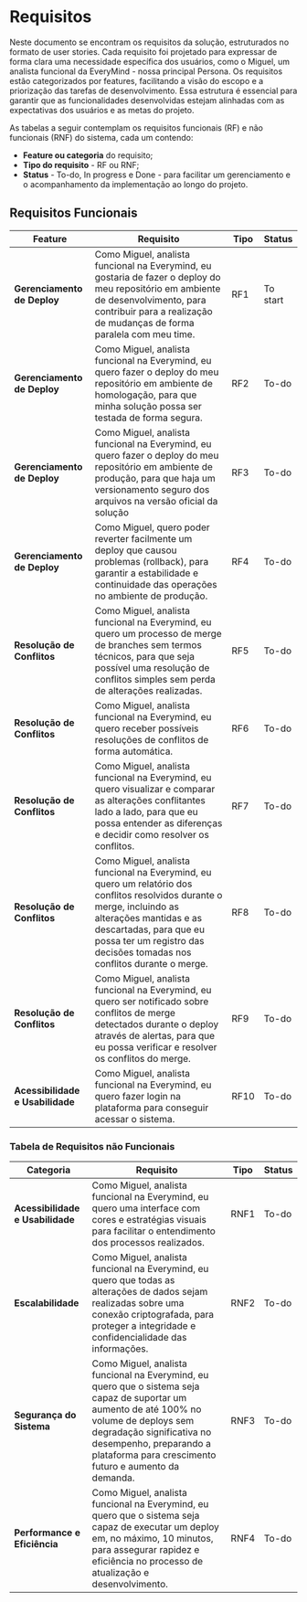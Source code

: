 # Requisitos 
Neste documento se encontram os requisitos da solução, estruturados no formato de user stories. Cada requisito foi projetado para expressar de forma clara uma necessidade específica dos usuários, como o Miguel, um analista funcional da EveryMind - nossa principal Persona. 
Os requisitos estão categorizados por features, facilitando a visão do escopo e a priorização das tarefas de desenvolvimento. Essa estrutura é essencial para garantir que as funcionalidades desenvolvidas estejam alinhadas com as expectativas dos usuários e as metas do projeto. 

As tabelas a seguir contemplam os requisitos funcionais (RF) e não funcionais (RNF) do sistema, cada um contendo:
  - **Feature ou categoria** do requisito;
  - **Tipo do requisito** - RF ou RNF;
  - **Status** - To-do, In progress e Done - para facilitar um gerenciamento e o acompanhamento da implementação ao longo do projeto.

## Requisitos Funcionais 

| Feature                | Requisito                                                                                                           | Tipo | Status       |
|------------------------|-------------------------------------------------------------------------------------------------------------------------------------|-------------------|--------------|
| **Gerenciamento de Deploy** | Como Miguel, analista funcional na Everymind, eu gostaria de fazer o deploy do meu repositório em ambiente de desenvolvimento, para contribuir para a realização de mudanças de forma paralela com meu time. | RF1                | To start |
| **Gerenciamento de Deploy**| Como Miguel, analista funcional na Everymind, eu quero fazer o deploy do meu repositório em ambiente de homologação, para que minha solução possa ser testada de forma segura.              |       RF2                | To-do |
|**Gerenciamento de Deploy**| Como Miguel, analista funcional na Everymind, eu quero fazer o deploy do meu repositório em ambiente de produção, para que haja um versionamento seguro dos arquivos na versão oficial da solução | RF3                | To-do |
|**Gerenciamento de Deploy**| Como Miguel, quero poder reverter facilmente um deploy que causou problemas (rollback), para garantir a estabilidade e continuidade das operações no ambiente de produção. | RF4                | To-do |
| **Resolução de Conflitos**  | Como Miguel, analista funcional na Everymind, eu quero um processo de merge de branches sem termos técnicos, para que seja possível uma resolução de conflitos simples sem perda de alterações realizadas.        | RF5                | To-do |
|**Resolução de Conflitos**| Como Miguel, analista funcional na Everymind, eu quero receber possíveis resoluções de conflitos de forma automática.                                                                         | RF6                | To-do |
|**Resolução de Conflitos** | Como Miguel, analista funcional na Everymind, eu quero visualizar e comparar as alterações conflitantes lado a lado, para que eu possa entender as diferenças e decidir como resolver os conflitos. | RF7                | To-do |
|**Resolução de Conflitos**| Como Miguel, analista funcional na Everymind, eu quero um relatório dos conflitos resolvidos durante o merge, incluindo as alterações mantidas e as descartadas, para que eu possa ter um registro das decisões tomadas nos conflitos durante o merge. | RF8                | To-do |
|**Resolução de Conflitos**| Como Miguel, analista funcional na Everymind, eu quero ser notificado sobre conflitos de merge detectados durante o deploy através de alertas, para que eu possa verificar e resolver os conflitos do merge. | RF9                | To-do |
|**Acessibilidade e Usabilidade**| Como Miguel, analista funcional na Everymind, eu quero fazer login na plataforma para conseguir acessar o sistema.                                                                          | RF10                | To-do |


### Tabela de Requisitos não Funcionais 

| Categoria                | Requisito                                                                                                           | Tipo | Status       |
|------------------------|-------------------------------------------------------------------------------------------------------------------------------------|-------------------|--------------|
|**Acessibilidade e Usabilidade**| Como Miguel, analista funcional na Everymind, eu quero uma interface com cores e estratégias visuais para facilitar o entendimento dos processos realizados.              | RNF1               | To-do |
| **Escalabilidade**        | Como Miguel, analista funcional na Everymind, eu quero que todas as alterações de dados sejam realizadas sobre uma conexão criptografada, para proteger a integridade e confidencialidade das informações. | RNF2               | To-do |
| **Segurança do Sistema**  | Como Miguel, analista funcional na Everymind, eu quero que o sistema seja capaz de suportar um aumento de até 100% no volume de deploys sem degradação significativa no desempenho, preparando a plataforma para crescimento futuro e aumento da demanda. | RNF3               | To-do |
| **Performance e Eficiência** | Como Miguel, analista funcional na Everymind, eu quero que o sistema seja capaz de executar um deploy em, no máximo, 10 minutos, para assegurar rapidez e eficiência no processo de atualização e desenvolvimento. | RNF4               | To-do |
